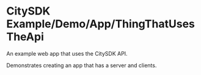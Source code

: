 # CitySDK Example/Demo/App/ThingThatUsesTheApi

An example web app that uses the CitySDK API.

Demonstrates creating an app that has a server and clients.

